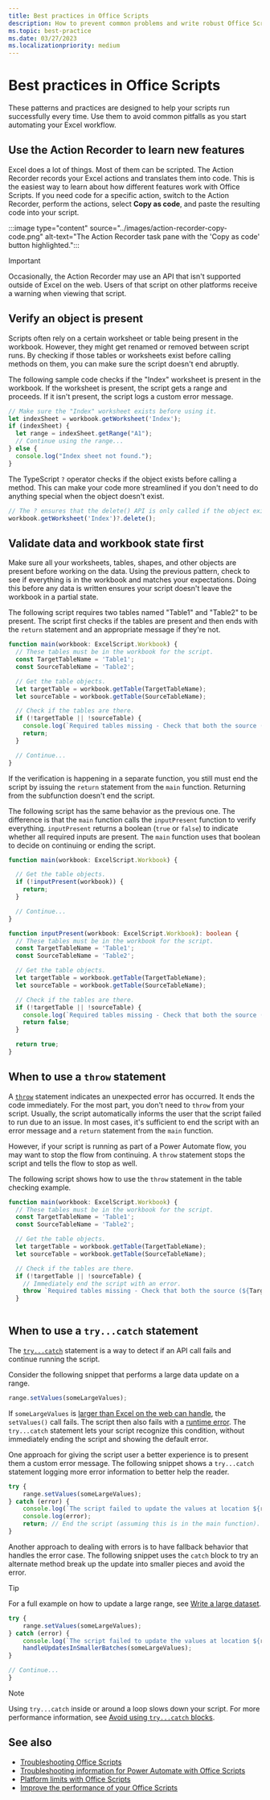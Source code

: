 ```yaml
---
title: Best practices in Office Scripts
description: How to prevent common problems and write robust Office Scripts to handle unexpected input or data.
ms.topic: best-practice
ms.date: 03/27/2023
ms.localizationpriority: medium
---
```


# Best practices in Office Scripts

These patterns and practices are designed to help your scripts run successfully every time. Use them to avoid common pitfalls as you start automating your Excel workflow.

## Use the Action Recorder to learn new features

Excel does a lot of things. Most of them can be scripted. The Action Recorder records your Excel actions and translates them into code. This is the easiest way to learn about how different features work with Office Scripts. If you need code for a specific action, switch to the Action Recorder, perform the actions, select **Copy as code**, and paste the resulting code into your script.

:::image type="content" source="../images/action-recorder-copy-code.png" alt-text="The Action Recorder task pane with the 'Copy as code' button highlighted.":::

> [!IMPORTANT]
> Occasionally, the Action Recorder may use an API that isn't supported outside of Excel on the web. Users of that script on other platforms receive a warning when viewing that script.

## Verify an object is present

Scripts often rely on a certain worksheet or table being present in the workbook. However, they might get renamed or removed between script runs. By checking if those tables or worksheets exist before calling methods on them, you can make sure the script doesn't end abruptly.

The following sample code checks if the "Index" worksheet is present in the workbook. If the worksheet is present, the script gets a range and proceeds. If it isn't present, the script logs a custom error message.

```TypeScript
// Make sure the "Index" worksheet exists before using it.
let indexSheet = workbook.getWorksheet('Index');
if (indexSheet) {
  let range = indexSheet.getRange("A1");
  // Continue using the range...
} else {
  console.log("Index sheet not found.");
}
```

The TypeScript `?` operator checks if the object exists before calling a method. This can make your code more streamlined if you don't need to do anything special when the object doesn't exist.

```TypeScript
// The ? ensures that the delete() API is only called if the object exists.
workbook.getWorksheet('Index')?.delete();
```

## Validate data and workbook state first

Make sure all your worksheets, tables, shapes, and other objects are present before working on the data. Using the previous pattern, check to see if everything is in the workbook and matches your expectations. Doing this before any data is written ensures your script doesn't leave the workbook in a partial state.

The following script requires two tables named "Table1" and "Table2" to be present. The script first checks if the tables are present and then ends with the `return` statement and an appropriate message if they're not.

```TypeScript
function main(workbook: ExcelScript.Workbook) {
  // These tables must be in the workbook for the script.
  const TargetTableName = 'Table1';
  const SourceTableName = 'Table2';

  // Get the table objects.
  let targetTable = workbook.getTable(TargetTableName);
  let sourceTable = workbook.getTable(SourceTableName);

  // Check if the tables are there.
  if (!targetTable || !sourceTable) {
    console.log(`Required tables missing - Check that both the source (${TargetTableName}) and target (${SourceTableName}) tables are present before running the script.`);
    return;
  }

  // Continue...
}
```

If the verification is happening in a separate function, you still must end the script by issuing the `return` statement from the `main` function. Returning from the subfunction doesn't end the script.

The following script has the same behavior as the previous one. The difference is that the `main` function calls the `inputPresent` function to verify everything. `inputPresent` returns a boolean (`true` or `false`) to indicate whether all required inputs are present. The `main` function uses that boolean to decide on continuing or ending the script.

```TypeScript
function main(workbook: ExcelScript.Workbook) {

  // Get the table objects.
  if (!inputPresent(workbook)) {
    return;
  }

  // Continue...
}

function inputPresent(workbook: ExcelScript.Workbook): boolean {
  // These tables must be in the workbook for the script.
  const TargetTableName = 'Table1';
  const SourceTableName = 'Table2';

  // Get the table objects.
  let targetTable = workbook.getTable(TargetTableName);
  let sourceTable = workbook.getTable(SourceTableName);

  // Check if the tables are there.
  if (!targetTable || !sourceTable) {
    console.log(`Required tables missing - Check that both the source (${TargetTableName}) and target (${SourceTableName}) tables are present before running the script.`);
    return false;
  }

  return true;
}
```

## When to use a `throw` statement

A [`throw`](https://developer.mozilla.org/docs/web/javascript/reference/statements/throw) statement indicates an unexpected error has occurred. It ends the code immediately. For the most part, you don't need to `throw` from your script. Usually, the script automatically informs the user that the script failed to run due to an issue. In most cases, it's sufficient to end the script with an error message and a `return` statement from the `main` function.

However, if your script is running as part of a Power Automate flow, you may want to stop the flow from continuing. A `throw` statement stops the script and tells the flow to stop as well.

The following script shows how to use the `throw` statement in the table checking example.

```TypeScript
function main(workbook: ExcelScript.Workbook) {
  // These tables must be in the workbook for the script.
  const TargetTableName = 'Table1';
  const SourceTableName = 'Table2';

  // Get the table objects.
  let targetTable = workbook.getTable(TargetTableName);
  let sourceTable = workbook.getTable(SourceTableName);

  // Check if the tables are there.
  if (!targetTable || !sourceTable) {
    // Immediately end the script with an error.
    throw `Required tables missing - Check that both the source (${TargetTableName}) and target (${SourceTableName}) tables are present before running the script.`;
  }
  
```

## When to use a `try...catch` statement

The [`try...catch`](https://developer.mozilla.org/docs/Web/JavaScript/Reference/Statements/try...catch) statement is a way to detect if an API call fails and continue running the script.

Consider the following snippet that performs a large data update on a range.

```TypeScript
range.setValues(someLargeValues);
```

If `someLargeValues` is [larger than Excel on the web can handle](../testing/platform-limits.md#data-limits), the `setValues()` call fails. The script then also fails with a [runtime error](../testing/troubleshooting.md#runtime-errors). The `try...catch` statement lets your script recognize this condition, without immediately ending the script and showing the default error.

One approach for giving the script user a better experience is to present them a custom error message. The following snippet shows a `try...catch` statement logging more error information to better help the reader.

```TypeScript
try {
    range.setValues(someLargeValues);
} catch (error) {
    console.log(`The script failed to update the values at location ${range.getAddress()}. Please inspect and run again.`);
    console.log(error);
    return; // End the script (assuming this is in the main function).
}
```

Another approach to dealing with errors is to have fallback behavior that handles the error case. The following snippet uses the `catch` block to try an alternate method break up the update into smaller pieces and avoid the error.

> [!TIP]
> For a full example on how to update a large range, see [Write a large dataset](../resources/samples/write-large-dataset.md).

```TypeScript
try {
    range.setValues(someLargeValues);
} catch (error) {
    console.log(`The script failed to update the values at location ${range.getAddress()}. Trying a different approach.`);
    handleUpdatesInSmallerBatches(someLargeValues);
}

// Continue...
}
```

> [!NOTE]
> Using `try...catch` inside or around a loop slows down your script. For more performance information, see [Avoid using `try...catch` blocks](web-client-performance.md#avoid-using-trycatch-blocks-in-or-surrounding-loops).

## See also

- [Troubleshooting Office Scripts](../testing/troubleshooting.md)
- [Troubleshooting information for Power Automate with Office Scripts](../testing/power-automate-troubleshooting.md)
- [Platform limits with Office Scripts](../testing/platform-limits.md)
- [Improve the performance of your Office Scripts](web-client-performance.md)
